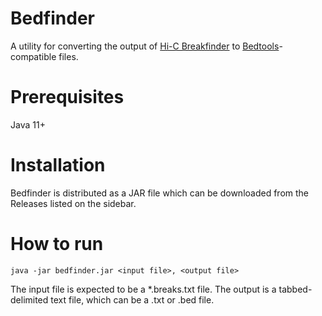 # Bedfinder

A utility for converting the output of [Hi-C Breakfinder](https://github.com/dixonlab/hic_breakfinder) to [Bedtools](https://bedtools.readthedocs.io/en/latest/)-compatible files.

# Prerequisites
Java 11+

# Installation
Bedfinder is distributed as a JAR file which can be downloaded from the Releases listed on the sidebar.

# How to run
```java -jar bedfinder.jar <input file>, <output file>```

The input file is expected to be a *.breaks.txt file. The output is a tabbed-delimited text file, which can be a .txt or .bed file.
